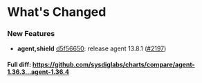 # What's Changed

### New Features
- **agent,shield** [d5f56650](https://github.com/sysdiglabs/charts/commit/d5f56650a4fb76b74f126334445716ff42d6046e): release agent 13.8.1 ([#2197](https://github.com/sysdiglabs/charts/issues/2197))
#### Full diff: https://github.com/sysdiglabs/charts/compare/agent-1.36.3...agent-1.36.4
